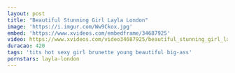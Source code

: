 ```yaml
---
layout: post
title: "Beautiful Stunning Girl Layla London"
image: 'https://i.imgur.com/Ww9Ckox.jpg'
embed: 'https://www.xvideos.com/embedframe/34687925'
video: https://www.xvideos.com/video34687925/beautiful_stunning_girl_layla_london
duracao: 420
tags: 'tits hot sexy girl brunette young beautiful big-ass'
pornstars: layla-london
---
```

